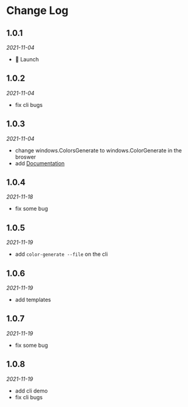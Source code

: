 # Change Log

## 1.0.1
*2021-11-04*
- 🚀 Launch

## 1.0.2
*2021-11-04*
- fix cli bugs

## 1.0.3
*2021-11-04*
- change windows.ColorsGenerate to windows.ColorGenerate in the broswer
- add [Documentation](https://color-generate-docs.sh2.agoralab.co/#/)

## 1.0.4
*2021-11-18*
- fix some bug

## 1.0.5
*2021-11-19*
- add `color-generate --file` on the cli

## 1.0.6
*2021-11-19*
- add templates

## 1.0.7
*2021-11-19*
- fix some bug

## 1.0.8
*2021-11-19*
- add cli demo
- fix cli bugs